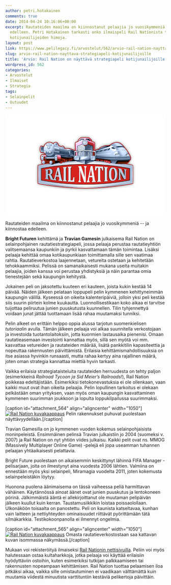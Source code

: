 ```yaml
---
author: petri.hotakainen
comments: true
date: 2014-04-24 10:16:06+00:00
excerpt: Rautateiden maailma on kiinnostanut pelaajia jo vuosikymmeniä ja kiinnostaa
  edelleen. Petri Hotakainen tarkasti onko ilmaispeli Rail Nationista tyydyttämään
  kotijunailijoiden himoja.
layout: post
link: https://www.pelilegacy.fi/arvostelut/562/arvio-rail-nation-nayttava-strategiapeli-kotijunailijoille
slug: arvio-rail-nation-nayttava-strategiapeli-kotijunailijoille
title: 'Arvio: Rail Nation on näyttävä strategiapeli kotijunailijoille'
wordpress_id: 562
categories:
- Arvostelut
- Ilmaiset
- Strategia
tags:
- Selainpelit
- Uutuudet
---
```


[![Rail Nation Logo](/uploads/2014/04/railnation_logo.png)](/uploads/2014/04/railnation_logo.png)



Rautateiden maailma on kiinnostanut pelaajia jo vuosikymmeniä -- ja kiinnostaa edelleen.



**Bright Futuren** kehittämä ja **Travian Gamesin** julkaisema Rail Nation on selainpohjainen rautatiestrategiapeli, jossa pelaaja perustaa rautatieyhtiön valitsemaansa kaupunkiin ja pyrkii kasvattamaan tämän toimintaa. Lisäksi pelaaja kehittää omaa kotikaupunkiaan toimittamalla sille sen vaatimaa rahtia. Rautatieverkostoa laajennetaan, vetureita ostetaan ja kehitetään tehokkaammiksi. Pelissä on samanaikaisesti mukana useita muitakin pelaajia, joiden kanssa voi perustaa yhdistyksiä ja näin parantaa omia tienestejään sekä kaupungin kehitystä.

Jokainen peli on jaksotettu kuuteen eri kauteen, joista kukin kestää 14 päivää. Näiden jälkeen pelataan loppupeli pelin kymmenen kehittyneimmän kaupungin välillä. Kyseessä on oikeita kalenteripäiviä, jolloin yksi peli kestää siis suurin piirtein kolme kuukautta. Luonnollisestikaan koko aikaa ei tarvitse tuijottaa peliruutua junien puuskutusta kuunnellen. Tilin tyhjennettyä voidaan junat jättää tuottamaan lisää rahaa muutamaksi tunniksi.

Pelin alkeet on erittäin helppo oppia alussa tarjotun suomenkielisen _tutoriaalin_ avulla. Tämän jälkeen pelaaja voi alkaa suunnitella verkostojaan ja investoida tuotantolaitoksiin, jotta kuormien lastausaika pienenisi. Omaan rautatieasemaan investointi kannattaa myös, sillä sen myötä voi mm. kasvattaa vetureiden ja rautateiden määrää, lisätä pankkitilin kapasiteettia ja nopeuttaa rakennusten päivittämistä. Erilaisia kehittämismahdollisuuksia on itse asiassa hyvinkin runsaasti, mutta rahaa kertyy aina rajallinen määrä, joten oman strategia kannattaa miettiä hyvin tarkasti.

Vaikka erilaisia strategiataisteluita rautateiden herruudesta on tehty paljon (esimerkkeinä _Railroad Tycoon ja Sid Meier’s Railroads!_), Rail Nation poikkeaa edeltäjistään. Esimerkiksi tietokonevastuksia ei ole ollenkaan, vaan kaikki muut ovat ihan oikeita pelaajia. Pelin lopullinen tarkoitus ei olekaan pelkästään oman yrityksen, vaan myös oman kaupungin kasvattaminen kymmenen suurimman joukkoon ja lopulta loppukilpailussa suurimmaksi.

[caption id="attachment_564" align="aligncenter" width="1050"][![Rail Nation kuvakaappaus](/uploads/2014/04/railnation1-1050x656.jpg)](/uploads/2014/04/railnation1.jpg) Pelin rakennukset puhuvat puolestaan näyttävyydellään.[/caption]

Travian Gamesilla on jo kymmenen vuoden kokemus selainpohjaisista moninpeleistä. Ensimmäinen pelinsä Travian julkaistiin jo 2004 (suomeksi v. 2007) ja Rail Nation on nyt yhtiön viides julkaisu. Kaikki pelit ovat ns. MMOG (Massively Multiplayer Online Game) -pelejä eli jopa useamman tuhannen pelaajan yhtäaikaisesti pelattavia.

Bright Future puolestaan on aikaisemmin keskittynyt lähinnä FIFA Manager -pelisarjaan, joita on ilmestynyt aina vuodesta 2006 lähtien. Valmiina on ennestään myös yksi selainpeli, Miramagia vuodelta 2011, joten kokemusta selainpeleistäkin löytyy.

Huonona puolena äänimaisema on tässä vaiheessa peliä harmittavan vähäinen. Käytännössä ainoat äänet ovat junien puuskutus ja lentokoneen pörinä. Jälkimmäistä ääntä ei allekirjoittanut ole muutaman pelipäivän jälkeen kuullut kuin kerran. Taustamusiikkikin loistaa poissaolollaan. Ulkonäköön toisaalta on panostettu. Peli on kaunista katseltavaa, kunhan vain laitteen ja nettiyhteyden ominaisuudet riittävät pyörittämään tätä silmäkarkkia. Testikokoonpanolla ei ilmennyt ongelmia.

[caption id="attachment_565" align="aligncenter" width="1050"][![Rail Nation kuvakaappaus](/uploads/2014/04/railnation2-1050x554.jpg)](/uploads/2014/04/railnation2.jpg) Omasta rautatieverkostostaan saa kattavan kuvan isommassa näkymässä.[/caption]

Mukaan voi rekisteröityä ilmaiseksi [Rail Nationin nettisivuilla](http://railnation.fi/). Peliin voi myös halutessaan ostaa kultaharkkoja, jotka pelaaja voi käyttää erilaisiin hyödyttäviin ostoihin, kuten esimerkiksi tutkijan palkkaamiseen tai rakennusten nopeampaan kehittämisen. Rail Nation tuottaa pelaamisen iloa pitkäksi aikaa, vaikka sille omistautuminen ei vaadikaan välttämättä kuin muutamia viidestä minuutista varttituntiin kestäviä pelikertoja päivittäin.

